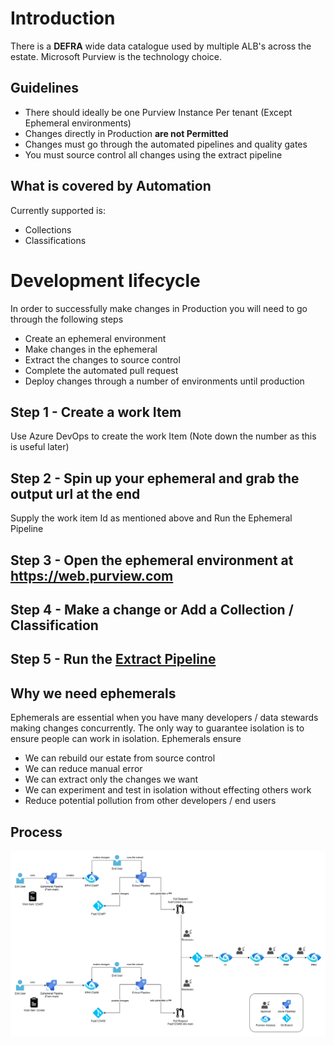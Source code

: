# Introduction
There is a **DEFRA** wide data catalogue used by multiple ALB's across the estate. Microsoft Purview is the technology choice.

## Guidelines
- There should ideally be one Purview Instance Per tenant (Except Ephemeral environments)
- Changes directly in Production **are not Permitted**
- Changes must go through the automated pipelines and quality gates
- You must source control all changes using the extract pipeline

## What is covered by Automation
Currently supported is:
- Collections
- Classifications


# Development lifecycle

In order to successfully make changes in Production you will need to go through the following steps

- Create an ephemeral environment
- Make changes in the ephemeral
- Extract the changes to source control
- Complete the automated pull request
- Deploy changes through a number of environments until production

## Step 1 - Create a work Item
Use Azure DevOps to create the work Item (Note down the number as this is useful later)

## Step 2 - Spin up your ephemeral and grab the output url at the end

Supply the work item Id as mentioned above and Run the Ephemeral Pipeline

## Step 3 - Open the ephemeral environment at https://web.purview.com

## Step 4 - Make a change or Add a Collection / Classification

## Step 5 - Run the [Extract Pipeline]()


## Why we need ephemerals 
Ephemerals are essential when you have many developers / data stewards making changes concurrently. The only way to guarantee isolation is to ensure people can work in isolation. Ephemerals ensure
- We can rebuild our estate from source control
- We can reduce manual error
- We can extract only the changes we want
- We can experiment and test in isolation without effecting others work
- Reduce potential pollution from other developers / end users

## Process
![Image](https://github.com/DEFRA/gio-data-platform/blob/main/src/features/catalogue/Purview-Process.png?raw=true)
